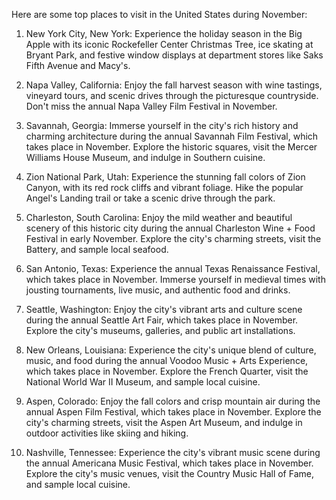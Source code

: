 Here are some top places to visit in the United States during November:

1. New York City, New York: Experience the holiday season in the Big Apple with its iconic Rockefeller Center Christmas Tree, ice skating at Bryant Park, and festive window displays at department stores like Saks Fifth Avenue and Macy's.

2. Napa Valley, California: Enjoy the fall harvest season with wine tastings, vineyard tours, and scenic drives through the picturesque countryside. Don't miss the annual Napa Valley Film Festival in November.

3. Savannah, Georgia: Immerse yourself in the city's rich history and charming architecture during the annual Savannah Film Festival, which takes place in November. Explore the historic squares, visit the Mercer Williams House Museum, and indulge in Southern cuisine.

4. Zion National Park, Utah: Experience the stunning fall colors of Zion Canyon, with its red rock cliffs and vibrant foliage. Hike the popular Angel's Landing trail or take a scenic drive through the park.

5. Charleston, South Carolina: Enjoy the mild weather and beautiful scenery of this historic city during the annual Charleston Wine + Food Festival in early November. Explore the city's charming streets, visit the Battery, and sample local seafood.

6. San Antonio, Texas: Experience the annual Texas Renaissance Festival, which takes place in November. Immerse yourself in medieval times with jousting tournaments, live music, and authentic food and drinks.

7. Seattle, Washington: Enjoy the city's vibrant arts and culture scene during the annual Seattle Art Fair, which takes place in November. Explore the city's museums, galleries, and public art installations.

8. New Orleans, Louisiana: Experience the city's unique blend of culture, music, and food during the annual Voodoo Music + Arts Experience, which takes place in November. Explore the French Quarter, visit the National World War II Museum, and sample local cuisine.

9. Aspen, Colorado: Enjoy the fall colors and crisp mountain air during the annual Aspen Film Festival, which takes place in November. Explore the city's charming streets, visit the Aspen Art Museum, and indulge in outdoor activities like skiing and hiking.

10. Nashville, Tennessee: Experience the city's vibrant music scene during the annual Americana Music Festival, which takes place in November. Explore the city's music venues, visit the Country Music Hall of Fame, and sample local cuisine.